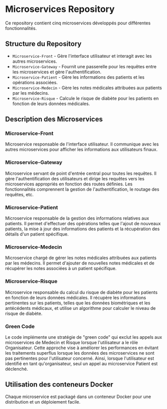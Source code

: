 # Microservices Repository

Ce repository contient cinq microservices développés pour différentes fonctionnalités.

## Structure du Repository

- `Microservice-Front` - Gère l'interface utilisateur et interagit avec les autres microservices.
- `Microservice-Gateway` - Fournit une passerelle pour les requêtes entre les microservices et gère l'authentification.
- `Microservice-Patient` - Gère les informations des patients et les opérations associées.
- `Microservice-Medecin` - Gère les notes médicales attribuées aux patients par les médecins.
- `Microservice-Risque`  - Calcule le risque de diabète pour les patients en fonction de leurs données médicales.

## Description des Microservices

### Microservice-Front

Microservice responsable de l'interface utilisateur. Il communique avec les autres microservices pour afficher les informations aux utilisateurs finaux.

### Microservice-Gateway

Microservice servant de point d'entrée central pour toutes les requêtes. Il gère l'authentification des utilisateurs et dirige les requêtes vers les microservices appropriés en fonction des routes définies. Les fonctionnalités comprennent la gestion de l'authentification, le routage des requêtes, etc.

### Microservice-Patient

Microservice responsable de la gestion des informations relatives aux patients. Il permet d'effectuer des opérations telles que l'ajout de nouveaux patients, la mise à jour des informations des patients et la récupération des détails d'un patient spécifique.

### Microservice-Medecin

Microservice chargé de gérer les notes médicales attribuées aux patients par les médecins. Il permet d'ajouter de nouvelles notes médicales et de récupérer les notes associées à un patient spécifique.

### Microservice-Risque

Microservice responsable du calcul du risque de diabète pour les patients en fonction de leurs données médicales. Il récupère les informations pertinentes sur les patients, telles que les données biométriques et les antécédents médicaux, et utilise un algorithme pour calculer le niveau de risque de diabète.

### Green Code

Le code implémente une stratégie de "green code" qui exclut les appels aux microservices de Medecin et Risque lorsque l'utilisateur a le rôle Organisateur. Cette approche vise à améliorer les performances en évitant les traitements superflus lorsque les données des microservices ne sont pas pertinentes pour l'utilisateur concerné. Ainsi, lorsque l'utilisateur est identifié en tant qu'organisateur, seul un appel au microservice Patient est déclenché.

## Utilisation des conteneurs Docker

Chaque microservice est packagé dans un conteneur Docker pour une distribution et un déploiement facile.
